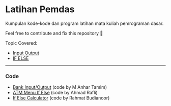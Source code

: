 # Latihan Pemdas
Kumpulan kode-kode dan program latihan mata kuliah pemrograman dasar.

Feel free to contribute and fix this repository 🙂

Topic Covered:

- [Input Output](#android--ios)
- [IF ELSE](#cloud-security)

----------

### Code
- [Bank Input/Output](https://github.com/linkusers/latihan_pemdas/blob/e3d006602b6b43ea5f7c0c3f0f5a23e66494e7fd/BankIO.java) (code by M Anhar Tamim)
- [ATM Menu If Else](https://github.com/linkusers/latihan_pemdas/blob/e3d006602b6b43ea5f7c0c3f0f5a23e66494e7fd/bankATM.java) (code by Ahmad Rafli)
- [If Else Calculator](https://github.com/linkusers/latihan_pemdas/blob/e3d006602b6b43ea5f7c0c3f0f5a23e66494e7fd/calculatorIFELSE.java) (code by Rahmat Budianoor)

